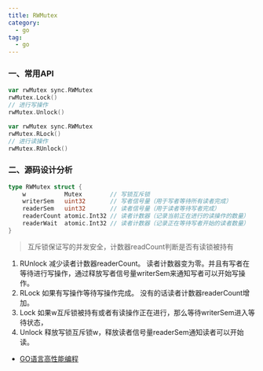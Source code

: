 ```yaml
---
title: RWMutex
category:
  - go
tag:
  - go
---
```



### 一、常用API

```go
var rwMutex sync.RWMutex
rwMutex.Lock()
// 进行写操作
rwMutex.Unlock()

var rwMutex sync.RWMutex
rwMutex.RLock()
// 进行读操作
rwMutex.RUnlock()
```

### 二、源码设计分析

```go
type RWMutex struct {
	w           Mutex        // 写锁互斥锁
	writerSem   uint32       // 写者信号量（用于写者等待所有读者完成）
	readerSem   uint32       // 读者信号量（用于读者等待写者完成）
	readerCount atomic.Int32 // 读者计数器（记录当前正在进行的读操作的数量）
	readerWait  atomic.Int32 // 读者计数器（记录正在等待写者开始的读者数量）
}
```

> 互斥锁保证写的并发安全，计数器readCount判断是否有读锁被持有

1. RUnlock
	减少读者计数器readerCount。
	读者计数器变为零。并且有写者在等待进行写操作，通过释放写者信号量writerSem来通知写者可以开始写操作。
2. RLock
	如果有写操作等待写操作完成。
	没有的话读者计数器readerCount增加。
3. Lock
	如果w互斥锁被持有或者有读操作正在进行，那么等待writerSem进入等待状态，
4. Unlock
	释放写锁互斥锁w，释放读者信号量readerSem通知读者可以开始读。


- [GO语言高性能编程](https://geektutu.com/post/high-performance-go.html)